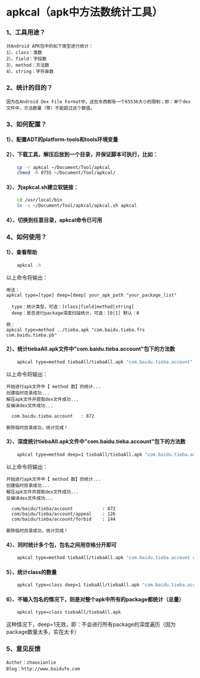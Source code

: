 apkcal（apk中方法数统计工具）
===================================

### 1、工具用途？
	对Android APK包中的如下类型进行统计：
	1）、class：类数
	2）、field：字段数
	3）、method：方法数
	4）、string：字符串数


### 2、统计的目的？
	因为在Android Dex File Format中，这些东西都有一个65536大小的限制；即：单个dex文件中，方法数量（等）不能超过这个数值。


### 3、如何配置？	
#### 1）、配置ADT的platform-tools和tools环境变量

#### 2）、下载工具，解压后放到一个目录，并保证脚本可执行，比如：
```bash
	cp -r apkcal ~/Document/Tool/apkcal
	chmod -R 0755 ~/Document/Tool/apkcal/
```	

#### 3）、为apkcal.sh建立软链接：
```bash
	cd /usr/local/bin
	ln -s ~/Document/Tool/apkcal/apkcal.sh apkcal
```	

#### 4）、切换到任意目录，apkcal命令已可用	


### 4、如何使用？
#### 1）、查看帮助
```bash
	apkcal -h
```
以上命令将输出：

	用法：
	apkcal type=[type] deep=[deep] your_apk_path "your_package_list"

	  type：统计类型，可选：[class|field|method|string]
	  deep：是否进行package深度扫描统计，可选：[0|1] 默认：0

	例：
	apkcal type=method ../tieba.apk "com.baidu.tieba.frs com.baidu.tieba.pb"

#### 2）、统计tiebaAll.apk文件中"com.baidu.tieba.account"包下的方法数
```bash
	apkcal type=method tiebaAll/tiebaAll.apk "com.baidu.tieba.account"
```
以上命令将输出：

	开始进行apk文件中【 method 数】的统计...
	创建临时目录成功...
	解压apk文件并提取dex文件成功...
	反编译dex文件成功...

	  com.baidu.tieba.account 	: 872

	删除临时目录成功，统计完成！

#### 3）、深度统计tiebaAll.apk文件中"com.baidu.tieba.account"包下的方法数
```bash
	apkcal type=method deep=1 tiebaAll/tiebaAll.apk "com.baidu.tieba.account"
```
以上命令将输出：

	开始进行apk文件中【 method 数】的统计...
	创建临时目录成功...
	解压apk文件并提取dex文件成功...
	反编译dex文件成功...

	  com/baidu/tieba/account 			: 872
	  com/baidu/tieba/account/appeal 	: 126
	  com/baidu/tieba/account/forbid 	: 144

	删除临时目录成功，统计完成！

#### 4）、同时统计多个包，包名之间用空格分开即可
```bash
	apkcal type=method tiebaAll/tiebaAll.apk "com.baidu.tieba.account com.baidu.tieba.frs com.baidu.tieba.pb"
```

#### 5）、统计class的数量
```bash
	apkcal type=class deep=1 tiebaAll/tiebaAll.apk "com.baidu.tieba.account"
```

#### 6）、不输入包名的情况下，则是对整个apk中所有的package都统计（总量）
```bash
	apkcal type=class tiebaAll/tiebaAll.apk
```
这种情况下，deep=1无效，即：不会进行所有package的深度遍历（因为package数量太多，实在太卡）

### 5、意见反馈
	Author：zhaoxianlie
	Blog：http://www.baidufe.com

